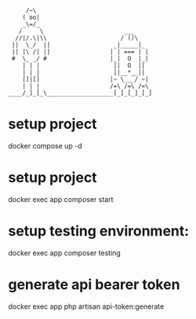  ```
      /~\           
     ( oo|              
     _\=/_                             
    /     \                       ___   
   //|/.\|\\                     / ()\ 
  ||  \_/  ||                  _|_____|_ 
  || |\ /| ||                 | | === | |
  #  \_ _/ #                  |_|  O  |_|
     | | |                     ||  O  ||
     | | |                     ||__*__||
     []|[]                    |~ \___/ ~|
     | | |                    /=\ /=\ /=\
____/_]_[_\___________________[_]_[_]_[_]

 ```

 # setup project
 docker compose up -d

 # setup project
 docker exec app composer start

 # setup testing environment: 
docker exec app composer testing

# generate api bearer token
docker exec app php artisan api-token:generate